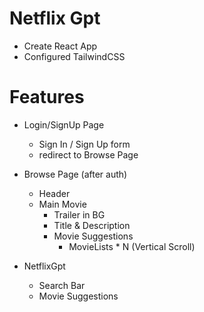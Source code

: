 # Netflix Gpt
- Create React App
- Configured TailwindCSS 


# Features
- Login/SignUp Page
  - Sign In / Sign Up form 
  - redirect to Browse Page 


- Browse Page (after auth)
  - Header
  - Main Movie
    - Trailer in BG
    - Title & Description
    - Movie Suggestions
      - MovieLists * N (Vertical Scroll)

- NetflixGpt
  - Search Bar
  - Movie Suggestions